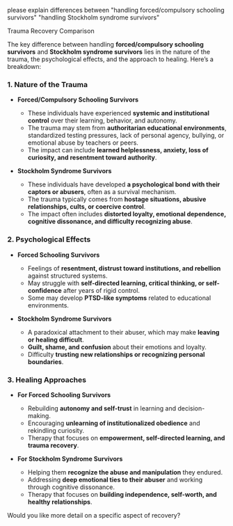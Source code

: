 please explain differences between "handling forced/compulsory schooling survivors" "handling Stockholm syndrome survivors"

Trauma Recovery Comparison

The key difference between handling **forced/compulsory schooling survivors** and **Stockholm syndrome survivors** lies in the nature of the trauma, the psychological effects, and the approach to healing. Here’s a breakdown:

### **1. Nature of the Trauma**
- **Forced/Compulsory Schooling Survivors**  
  - These individuals have experienced **systemic and institutional control** over their learning, behavior, and autonomy.  
  - The trauma may stem from **authoritarian educational environments**, standardized testing pressures, lack of personal agency, bullying, or emotional abuse by teachers or peers.  
  - The impact can include **learned helplessness, anxiety, loss of curiosity, and resentment toward authority**.

- **Stockholm Syndrome Survivors**  
  - These individuals have developed **a psychological bond with their captors or abusers**, often as a survival mechanism.  
  - The trauma typically comes from **hostage situations, abusive relationships, cults, or coercive control**.  
  - The impact often includes **distorted loyalty, emotional dependence, cognitive dissonance, and difficulty recognizing abuse**.

### **2. Psychological Effects**
- **Forced Schooling Survivors**  
  - Feelings of **resentment, distrust toward institutions, and rebellion** against structured systems.  
  - May struggle with **self-directed learning, critical thinking, or self-confidence** after years of rigid control.  
  - Some may develop **PTSD-like symptoms** related to educational environments.

- **Stockholm Syndrome Survivors**  
  - A paradoxical attachment to their abuser, which may make **leaving or healing difficult**.  
  - **Guilt, shame, and confusion** about their emotions and loyalty.  
  - Difficulty **trusting new relationships or recognizing personal boundaries**.

### **3. Healing Approaches**
- **For Forced Schooling Survivors**  
  - Rebuilding **autonomy and self-trust** in learning and decision-making.  
  - Encouraging **unlearning of institutionalized obedience** and rekindling curiosity.  
  - Therapy that focuses on **empowerment, self-directed learning, and trauma recovery**.

- **For Stockholm Syndrome Survivors**  
  - Helping them **recognize the abuse and manipulation** they endured.  
  - Addressing **deep emotional ties to their abuser** and working through cognitive dissonance.  
  - Therapy that focuses on **building independence, self-worth, and healthy relationships**.

Would you like more detail on a specific aspect of recovery?
